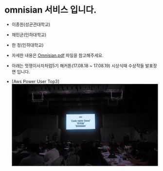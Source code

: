 # omnisian 서비스 입니다.

- 이종원(성균관대학교)
- 채민균(인하대학교)
- 한 정(인하대학교)
 
 
- 자세한 내용은 [Omnisian.pdf](https://github.com/jongwonIee/omnisian/blob/master/Omnisian.pdf) 파일을 참고해주세요.
  
- 아래는 멋쟁이사자처럼5기 해커톤(17.08.18 ~ 17.08.19) 시상식때 수상작들 발표장면 입니다.
  
- [Aws Power User Top3]
  ![prize](./prize.jpeg)
